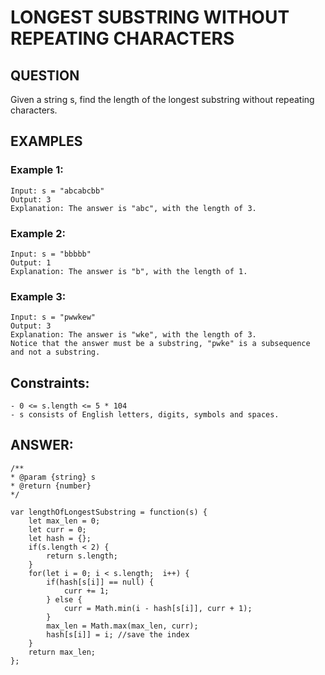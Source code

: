 # LONGEST SUBSTRING WITHOUT REPEATING CHARACTERS

## QUESTION

Given a string s, find the length of the longest
substring
without repeating characters.

## EXAMPLES

### Example 1:

    Input: s = "abcabcbb"
    Output: 3
    Explanation: The answer is "abc", with the length of 3.

### Example 2:

    Input: s = "bbbbb"
    Output: 1
    Explanation: The answer is "b", with the length of 1.

### Example 3:

    Input: s = "pwwkew"
    Output: 3
    Explanation: The answer is "wke", with the length of 3.
    Notice that the answer must be a substring, "pwke" is a subsequence and not a substring.

## Constraints:

    - 0 <= s.length <= 5 * 104
    - s consists of English letters, digits, symbols and spaces.

## ANSWER:

    /**
    * @param {string} s
    * @return {number}
    */

    var lengthOfLongestSubstring = function(s) {
        let max_len = 0;
        let curr = 0;
        let hash = {};
        if(s.length < 2) {
            return s.length;
        }
        for(let i = 0; i < s.length;  i++) {
            if(hash[s[i]] == null) {
                curr += 1;
            } else {
                curr = Math.min(i - hash[s[i]], curr + 1);
            }
            max_len = Math.max(max_len, curr);
            hash[s[i]] = i; //save the index
        }
        return max_len;
    };
